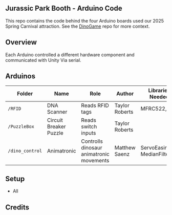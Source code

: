 ## Jurassic Park Booth - Arduino Code
This repo contains the code behind the four Arduino boards used our 2025 Spring Carnival attraction. See the [DinoGame](github.com/p0nk0/DinoGame) repo for more context.

## Overview
Each Arduino controlled a different hardware component and communicated with Unity Via serial.
 
## Arduinos
| Folder | Name | Role | Author | Libraries Needed |
|---|---|---|---|---|
| `/RFID` | DNA Scanner | Reads RFID tags | Taylor Roberts | MFRC522, SPI |
| `/PuzzleBox` | Circuit Breaker Puzzle | Reads switch inputs | Taylor Roberts | |
| `/dino_control` | Animatronic | Controlls dinosaur animatronic movements | Matthew Saenz | ServoEasing, MedianFilterLib |

## Setup
- All 

## Credits
